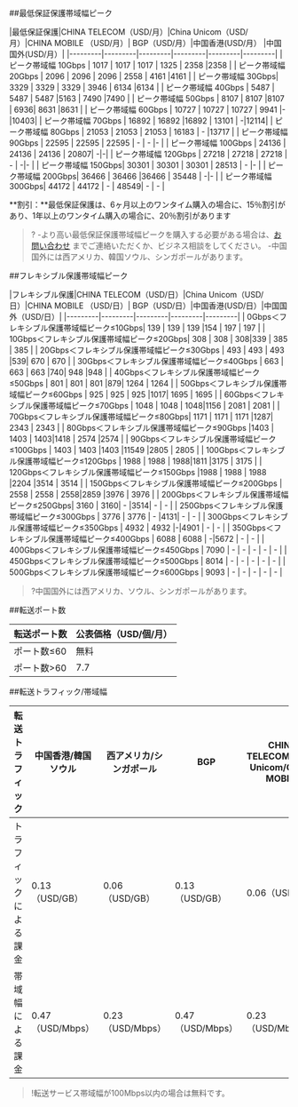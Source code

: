##最低保証保護帯域幅ピーク

|最低保証保護|CHINA TELECOM（USD/月）|China Unicom（USD/月）|CHINA MOBILE （USD/月）| BGP（USD/月）|中国香港(USD/月） |中国国外(USD/月）|
|---------|---------|---------|---------|---------|---------|
| ピーク帯域幅 10Gbps | 1017 | 1017  | 1017  | 1325 | 2358  |2358 |
| ピーク帯域幅 20Gbps | 2096  | 2096 | 2096 | 2558  | 4161 |4161 |
| ピーク帯域幅 30Gbps| 3329  | 3329  | 3329 | 3946  | 6134  |6134  |
| ピーク帯域幅 40Gbps | 5487  | 5487  | 5487  |5163 | 7490 |7490 |
| ピーク帯域幅 50Gbps | 8107  | 8107  |8107  | 6936| 8631  |8631 |
| ピーク帯域幅 60Gbps | 10727  | 10727  | 10727  | 9941 |-|10403|
| ピーク帯域幅 70Gbps | 16892  | 16892 |16892 |  13101 | -|12114|
| ピーク帯域幅 80Gbps | 21053  | 21053  | 21053  |  16183 | - |13717 |
| ピーク帯域幅 90Gbps | 22595  | 22595  | 22595 |  - | - |- |
| ピーク帯域幅 100Gbps | 24136  | 24136  | 24136  |  20807| -|-|
| ピーク帯域幅 120Gbps | 27218  | 27218  | 27218  |  - | -|- |
| ピーク帯域幅 150Gbps| 30301  | 30301  | 30301  |  28513 | - |- |
| ピーク帯域幅 200Gbps| 36466 | 36466  |36466  |  35448 | -|- |
| ピーク帯域幅 300Gbps| 44172  | 44172  | - |  48549| - | - |


**割引：**最低保証保護は、6ヶ月以上のワンタイム購入の場合に、15％割引があり、1年以上のワンタイム購入の場合に、20％割引があります
>?
-より高い最低保証保護帯域幅ピークを購入する必要がある場合は、[お問い合わせ](https://cloud.tencent.com/about/connect) までご連絡いただくか、ビジネス相談をしてください。
-中国国外には西アメリカ、韓国ソウル、シンガポールがあります。

##フレキシブル保護帯域幅ピーク

|フレキシブル保護|CHINA TELECOM（USD/日）|China Unicom（USD/日）|CHINA MOBILE （USD/日）| BGP（USD/日）|中国香港(USD/日）|中国国外（USD/日）|
|---------|---------|---------|---------|---------|
| 0Gbps＜フレキシブル保護帯域幅ピーク≤10Gbps| 139  | 139  | 139 |154 | 197  | 197  | 
| 10Gbps＜フレキシブル保護帯域幅ピーク≤20Gbps| 308  | 308 | 308|339 | 385 | 385 | 
| 20Gbps＜フレキシブル保護帯域幅ピーク≤30Gbps | 493  | 493  | 493 |539| 670 | 670 | 
| 30Gbps＜フレキシブル保護帯域幅ピーク≤40Gbps | 663  | 663  | 663 |740| 948 |948 | 
| 40Gbps＜フレキシブル保護帯域幅ピーク≤50Gbps | 801  | 801  | 801  |879| 1264 | 1264 | 
| 50Gbps＜フレキシブル保護帯域幅ピーク≤60Gbps | 925  | 925  | 925  |1017| 1695 | 1695 | 
| 60Gbps＜フレキシブル保護帯域幅ピーク≤70Gbps | 1048  | 1048 | 1048|1156 |  2081 | 2081 | 
| 70Gbps＜フレキシブル保護帯域幅ピーク≤80Gbps| 1171  | 1171  | 1171 |1287|  2343 | 2343 | 
| 80Gbps＜フレキシブル保護帯域幅ピーク≤90Gbps |1403  | 1403  | 1403|1418 |  2574 |2574 | 
| 90Gbps＜フレキシブル保護帯域幅ピーク≤100Gbps | 1403  | 1403  |1403 |11549 |2805 |  2805 |
| 100Gbps＜フレキシブル保護帯域幅ピーク≤120Gbps | 1988  | 1988  | 1988|1811  |3175  |  3175 | 
| 120Gbps＜フレキシブル保護帯域幅ピーク≤150Gbps |1988  | 1988  | 1988 |2204 |3514 | 3514 |
| 150Gbps＜フレキシブル保護帯域幅ピーク≤200Gbps | 2558  | 2558  | 2558|2859 |3976 |  3976 |
| 200Gbps＜フレキシブル保護帯域幅ピーク≤250Gbps| 3160  | 3160| - |3514|  - |  - | 
| 250Gbps＜フレキシブル保護帯域幅ピーク≤300Gbps | 3776  | 3776 | - |4131|  - |   - | 
| 300Gbps＜フレキシブル保護帯域幅ピーク≤350Gbps | 4932  | 4932 |-|4901 |  - |  - | 
| 350Gbps＜フレキシブル保護帯域幅ピーク≤400Gbps | 6088  | 6088 | -|5672 |  - |  - | 
| 400Gbps＜フレキシブル保護帯域幅ピーク≤450Gbps | 7090  | - | - |  - | - |  - | 
| 450Gbps＜フレキシブル保護帯域幅ピーク≤500Gbps | 8014  | - | - |  - | - |  - | 
| 500Gbps＜フレキシブル保護帯域幅ピーク≤600Gbps | 9093  | - | - |  - | - |  - | 
>?中国国外には西アメリカ、ソウル、シンガポールがあります。

##転送ポート数

|転送ポート数|公表価格（USD/個/月）|
|---------------|------------------|
|ポート数≤60|無料|
|ポート数>60|7.7|

##転送トラフィック/帯域幅

|転送トラフィック|中国香港/韓国ソウル|西アメリカ/シンガポール|BGP|CHINA TELECOM/China Unicom/CHINA MOBILE| 
|---------|---------|---------|---------|---------|
|トラフィックによる課金|0.13（USD/GB）|0.06（USD/GB）|0.13（USD/GB）|0.06（USD/GB）|
|帯域幅による課金 |0.47（USD/Mbps）|0.23（USD/Mbps）|0.47（USD/Mbps）|0.23（USD/Mbps）| 
>!転送サービス帯域幅が100Mbps以内の場合は無料です。

